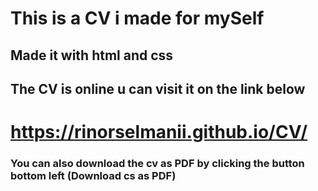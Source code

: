 # This is a CV i made for mySelf #

## Made it with html and css ##

## The CV is online u can visit it on the link below ##
# https://rinorselmanii.github.io/CV/ #
### You can also download the cv as PDF by clicking the button bottom left (Download cs as PDF) ###